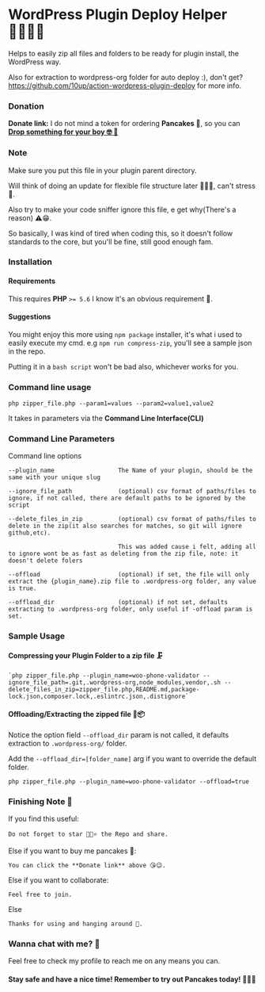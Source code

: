 # WordPress Plugin Deploy Helper 🤾🏽‍♂️🚀
Helps to easily zip all files and folders to be ready for plugin install, the WordPress way.

Also for extraction to wordpress-org folder for auto deploy :), don't get?
https://github.com/10up/action-wordpress-plugin-deploy for more info.

### Donation
**Donate link:** I do not mind a token for ordering **Pancakes 🥞**, so you can <a href="https://rave.flutterwave.com/pay/preciousomonze" target="_blank">__Drop something for your boy 🤓 🥳__</a>

### Note
Make sure you put this file in your plugin parent directory.

Will think of doing an update for flexible file structure later 💆🏽‍♂️, can't stress 💅.

Also try to make your code sniffer ignore this file, e get why(There's a reason) ⚠️😁.

So basically, I was kind of tired when coding this, so it doesn't follow standards to the core, but you'll be fine, still good enough fam.


### Installation
#### Requirements
This requires **PHP** `>= 5.6` I know it's an obvious requirement 🤡.


#### Suggestions
You might enjoy this more using `npm package` installer, it's what i used to easily execute my cmd. e.g `npm run compress-zip`, you'll see a sample json in the repo.

Putting it in a `bash script` won't be bad also, whichever works for you.


### Command line usage

` php zipper_file.php --param1=values --param2=value1,value2 `

It takes in parameters via the **Command Line Interface(CLI)**


### Command Line Parameters
Command line options

    --plugin_name                  The Name of your plugin, should be the same with your unique slug
    
    --ignore_file_path             (optional) csv format of paths/files to ignore, if not called, there are default paths to be ignored by the script 
    
    --delete_files_in_zip          (optional) csv format of paths/files to delete in the zip(it also searches for matches, so git will ignore github,etc). 
                                   
                                   This was added cause i felt, adding all to ignore wont be as fast as deleting from the zip file, note: it doesn't delete folers                 
    
    --offload                      (optional) if set, the file will only extract the {plugin_name}.zip file to .wordpress-org folder, any value is true.               
    
    --offload_dir                  (optional) if not set, defaults extracting to .wordpress-org folder, only useful if -offload param is set.
    

### Sample Usage
#### Compressing your Plugin Folder to a zip file 🗜️
    `php zipper_file.php --plugin_name=woo-phone-validator --ignore_file_path=.git,.wordpress-org,node_modules,vendor,.sh --delete_files_in_zip=zipper_file.php,README.md,package-lock.json,composer.lock,.eslintrc.json,.distignore`

#### Offloading/Extracting the zipped file 🚛📦
 Notice the option field `--offload_dir` param is not called, it defaults extraction to `.wordpress-org/` folder. 

 Add the `--offload_dir=[folder_name]` arg if you want to override the default folder.

 `php zipper_file.php --plugin_name=woo-phone-validator --offload=true`
 

### Finishing Note 📝
If you find this useful:

    Do not forget to star 🤩✨⭐ the Repo and share.

Else if you want to buy me pancakes 🥞:

    You can click the **Donate link** above 😘😉.
    
Else if you want to collaborate:

    Feel free to join.
    
Else

    Thanks for using and hanging around 👀.
    

### Wanna chat with me? 👀
 Feel free to check my profile to reach me on any means you can.
 
#### Stay safe and have a nice time! Remember to try out Pancakes today! 💪🏼🥞
